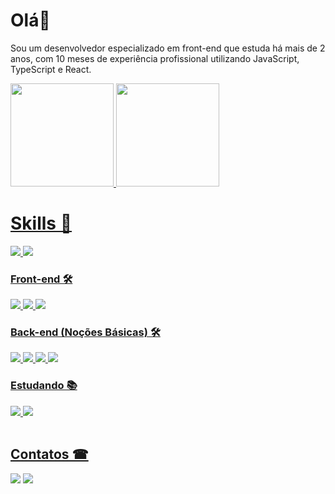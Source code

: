 # Olá👋
<p>Sou um desenvolvedor especializado em front-end que estuda há mais de 2 anos, com 10 meses de experiência profissional utilizando JavaScript, TypeScript e React.</p>



<div style="display:inline">
  <a href="https://beacons.ai/diogo-Peixoto">
  <img height="165em" src="https://github-readme-stats.vercel.app/api?username=diogo-Peixoto&show_icons=true&theme=tokyonight&include_all_commits=true&count_private=true"/>
  <img height="165em" src="https://github-readme-stats.vercel.app/api/top-langs/?username=Diogo-Peixoto&layout=compact&langs_count=16&theme=tokyonight"/>
</div>
  
  # Skills 🚀 
  
   <div>
    <img src="https://img.shields.io/badge/TypeScript-007ACC?style=for-the-badge&logo=typescript&logoColor=white" /> 
    <img src="https://img.shields.io/badge/JavaScript-323330?style=for-the-badge&logo=javascript&logoColor=F7DF1E" /> 
  </div>
  
  ###  Front-end 🛠
  <div>
    <img src="https://img.shields.io/badge/React-20232A?style=for-the-badge&logo=react&logoColor=61DAFB" />
    <img src="https://img.shields.io/badge/CSS3-1572B6?style=for-the-badge&logo=css3&logoColor=white" /> 
    <img src="https://img.shields.io/badge/HTML5-E34F26?style=for-the-badge&logo=html5&logoColor=white" /> 
  </div>
  
  ### Back-end (Noções Básicas) 🛠
  
   <div>
    <img src="https://img.shields.io/badge/Node.js-43853D?style=for-the-badge&logo=node.js&logoColor=white" />
    <img src="https://img.shields.io/badge/Express.js-404D59?style=for-the-badge" />
    <img src="https://img.shields.io/badge/PostgreSQL-316192?style=for-the-badge&logo=postgresql&logoColor=white" />
     <img src="https://img.shields.io/badge/Jest-323330?style=for-the-badge&logo=Jest&logoColor=white" />
  </div>
  
  ### Estudando 📚
  
   <div>
      <img src="https://img.shields.io/badge/React-20232A?style=for-the-badge&logo=react&logoColor=61DAFB" />
      <img src="https://img.shields.io/badge/React_Native-20232A?style=for-the-badge&logo=react&logoColor=61DAFB" />
  </div>
  
  <br>

  
  ## Contatos ☎
  
<div>
  <a href="mailto:diogosoarespeixoto41@gmail.com"><img src="https://img.shields.io/badge/Gmail-D14836?style=for-the-badge&logo=gmail&logoColor=white"></a>
  <a href="https://www.linkedin.com/in/diogo-soares-peixoto/"><img src="https://img.shields.io/badge/LinkedIn-0077B5?style=for-the-badge&logo=linkedin&logoColor=white">   </a>
</div>
  

